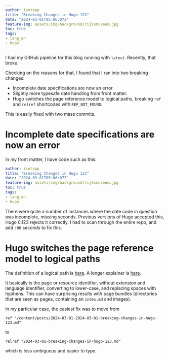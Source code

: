 ```yaml
---
author: isotopp
title: "Breaking Changes in Hugo 123"
date: "2024-03-01T05:06:07Z"
feature-img: assets/img/background/rijksmuseum.jpg
toc: true
tags:
- lang_en
- hugo
---
```


I had my GitHub pipeline for this blog running with `latest`.
Recently, that broke.

Checking on the reasons for that, I found that I ran into two breaking changes:

- Incomplete date specifications are now an error.
- Slightly more typesafe date handling from front matter.
- Hugo switches the page reference model to logical paths, breaking `ref` and `relref` shortcodes with `REF_NOT_FOUND`.

This is easily fixed with two mass commits.

# Incomplete date specifications are now an error

In my front matter, I have code such as this:

```yaml {hl_lines="3"}
author: isotopp
title: "Breaking Changes in Hugo 123"
date: "2024-03-01T05:06:07Z"
feature-img: assets/img/background/rijksmuseum.jpg
toc: true
tags:
- lang_en
- hugo
```

There were quite a number of instances where the date code in question was incomplete, missing seconds.
Previous versions of Hugo accepted this, Hugo 0.123 rejects it correctly.
I had to scan through the entire repo, and add `:00` seconds to fix this.

# Hugo switches the page reference model to logical paths

The definition of a logical path is [here](https://gohugo.io/getting-started/glossary/#logical-path).
A longer explainer is [here](https://gohugo.io/methods/page/path/).

It basically is the page or resource identifier, without extension and language identifier,
converting to lower-case, and replacing spaces with hyphens.
This can have surprising results with page bundles 
(directories that are seen as pages, containing an `index.md` and images).

In my particular case, the easiest fix was to move from
```console
ref "/content/posts/2024-03-01-2024-03-01-breaking-changes-in-hugo-123.md"
```
to
```console
relref "2024-03-01-breaking-changes-in-hugo-123.md"
```
which is less ambiguous and easier to type.
